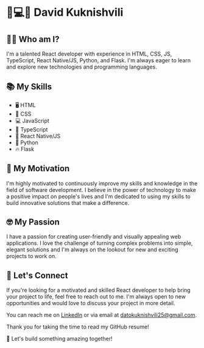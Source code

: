# 🚀💻👦 David Kuknishvili

## 👨‍💻 Who am I?

I'm a talented React developer with experience in HTML, CSS, JS, TypeScript, React Native/JS, Python, and Flask. I'm always eager to learn and explore new technologies and programming languages.

## 📚 My Skills

-   🖥️ HTML
-   🎨 CSS
-   💻 JavaScript
-   🚀 TypeScript
-   📱 React Native/JS
-   🐍 Python
-   🔥 Flask

## 💪 My Motivation

I'm highly motivated to continuously improve my skills and knowledge in the field of software development. I believe in the power of technology to make a positive impact on people's lives and I'm dedicated to using my skills to build innovative solutions that make a difference.

## 🤓 My Passion

I have a passion for creating user-friendly and visually appealing web applications. I love the challenge of turning complex problems into simple, elegant solutions and I'm always on the lookout for new and exciting projects to work on.

## 🤝 Let's Connect

If you're looking for a motivated and skilled React developer to help bring your project to life, feel free to reach out to me. I'm always open to new opportunities and would love to discuss your project in more detail.

You can reach me on [LinkedIn](https://www.linkedin.com/in/dato-kuknishvili-4219a6225/) or via email at [datokuknishvili25@gmail.com](mailto:datokuknishvili25@gmail.com).

Thank you for taking the time to read my GitHub resume!

🚀 Let's build something amazing together!
